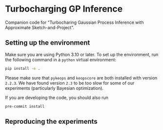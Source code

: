 # Turbocharging GP Inference

Companion code for "Turbocharing Gaussian Process Inference with Approximate Sketch-and-Project".

## Setting up the environment
Make sure you are using Python 3.10 or later.
To set up the environment, run the following command in a `python` virtual environment:
```bash
pip install -e .
```

Please make sure that `pykeops` and `keopscore` are both installed with version `2.2.3`. We have found version `2.3` to be too slow for some of our experiments (particularly Bayesian optimization).

If you are developing the code, you should also run
```bash
pre-commit install
```

## Reproducing the experiments
